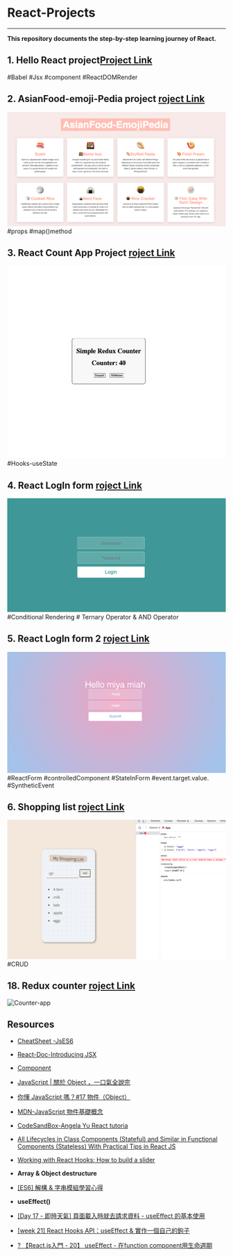 # React-Projects
---
**This repository documents the step-by-step learning journey of React.**

## 1. Hello React project[Project Link](https://github.com/miya-w/React-Projects/tree/main/01-hello-react)

<!-- ![Test Image 4](https://github.com/miya-w/React-Projects/blob/main/01-hello-react/imgs/helloReact.png) -->
#Babel #Jsx #component #ReactDOMRender 
## 2. AsianFood-emoji-Pedia project [roject Link](https://github.com/miya-w/React-Projects/tree/main/02-asianfood-emoji-pedia)
![Test Image 4](https://github.com/miya-w/React-Projects/blob/main/02-asianfood-emoji-pedia/imgs/image01.png)
#props #map()method

## 3. React Count App Project [roject Link](https://github.com/miya-w/React-Projects/tree/main/03-react-count-app)
![count-app](https://github.com/miya-w/React-Projects/blob/main/18-react-redux-counter-app/images/redux-counter-app.png)
#Hooks-useState 

## 4. React LogIn form [roject Link](https://github.com/miya-w/React-Projects/tree/main/04-react-login-form)
![ligin-in-form](https://github.com/miya-w/React-Projects/blob/main/04-react-login-form/imgs/count-app.png)
#Conditional Rendering # Ternary Operator & AND Operator

## 5. React LogIn form 2 [roject Link](https://github.com/miya-w/React-Projects/tree/main/05-react-login-form2)
![login-form](https://github.com/miya-w/React-Projects/blob/main/05-react-login-form2/imgs/logIn-form.png)
#ReactForm #controlledComponent #StateInForm #event.target.value. #SyntheticEvent 

## 6. Shopping list [roject Link](https://github.com/miya-w/React-Projects/tree/main/06-react-shopping-list)
![shopping-list](https://github.com/miya-w/React-Projects/blob/main/06-react-shopping-list/imgs/shoppinglist02.png)
#CRUD 

## 18. Redux counter [roject Link](https://github.com/miya-w/React-Projects/tree/main/18-react-redux-counter-app)

![Counter-app](https://github.com/miya-w/React-Projects/blob/main/18-react-redux-counter-app/imgs/redux-counter-app.png)


## Resources
- [CheatSheet -JsES6](https://github.com/miya-w/React-Projects/tree/main/javascript-eS6)
- [React-Doc-Introducing JSX](https://reactjs.org/docs/introducing-jsx.html)
- [Component](https://beta.reactjs.org/reference/react/Component)
- [JavaScript | 關於 Object ，一口氣全說完](https://medium.com/enjoy-life-enjoy-coding/javascript-%E9%97%9C%E6%96%BC-object-%E4%B8%80%E5%8F%A3%E6%B0%A3%E5%85%A8%E8%AA%AA%E5%AE%8C-4bb924bcc79f)
- [你懂 JavaScript 嗎？#17 物件（Object）](https://www.cythilya.tw/2018/10/24/object/)
- [MDN-JavaScript 物件基礎概念](https://developer.mozilla.org/zh-TW/docs/Learn/JavaScript/Objects/Basics)
- [CodeSandBox-Angela Yu React tutoria](https://codesandbox.io/s/imhql?file=/src/components/App.jsx)
- [All Lifecycles in Class Components (Stateful) and Similar in Functional Components (Stateless) With Practical Tips in React JS](https://medium.com/swlh/all-lifecycles-in-class-components-stateful-and-similar-in-functional-components-stateless-c88564e42f24)
- [Working with React Hooks: How to build a slider](https://dev.to/ugwutotheeshoes/working-with-react-hooks-how-to-build-a-slider-4f24)

- **Array & Object  destructure**
- [[ES6] 解構 & 字串模組學習心得](https://medium.com/vita-for-one/es6-%E8%A7%A3%E6%A7%8B-%E5%AD%97%E4%B8%B2%E6%A8%A1%E7%B5%84%E5%AD%B8%E7%BF%92%E5%BF%83%E5%BE%97-4f6b932a605e)

- **useEffect()**
- [[Day 17 - 即時天氣] 頁面載入時就去請求資料 - useEffect 的基本使用](https://ithelp.ithome.com.tw/articles/10224270)
- [[week 21] React Hooks API：useEffect & 實作一個自己的鉤子](https://hackmd.io/@Heidi-Liu/note-fe302-hooks-useeffect)
- [? 【React.js入門 - 20】 useEffect - 在function component用生命週期](https://ithelp.ithome.com.tw/articles/10223344)
